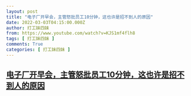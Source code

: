 ```yaml
---
layout: post
title: "电子厂开早会，主管怒批员工10分钟，这也许是招不到人的原因"
date: 2022-03-03T04:15:00.000Z
author: 打工妹四妹
from: https://www.youtube.com/watch?v=KJS1mf4flh8
tags: [ 打工妹四妹 ]
comments: True
categories: [ 打工妹四妹 ]
---
```

<!--1646280900000-->
[电子厂开早会，主管怒批员工10分钟，这也许是招不到人的原因](https://www.youtube.com/watch?v=KJS1mf4flh8)
------

<div>

</div>
